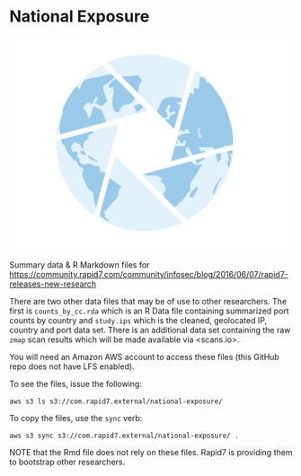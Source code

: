 # National Exposure

![](national-exposure.svg)

Summary data & R Markdown files for <https://community.rapid7.com/community/infosec/blog/2016/06/07/rapid7-releases-new-research>

There are two other data files that may be of use to other researchers. The first is `counts_by_cc.rda` which is an R Data file containing summarized port counts by country and `study.ips` which is the cleaned, geolocated IP, country and port data set. There is an additional data set containing the raw `zmap` scan results which will be made available via <scans.io>.

You will need an Amazon AWS account to access these files (this GitHub repo does not have LFS enabled).

To see the files, issue the following:

    aws s3 ls s3://com.rapid7.external/national-exposure/

To copy the files, use the `sync` verb:

    aws s3 sync s3://com.rapid7.external/national-exposure/ .
   
NOTE that the Rmd file does not rely on these files. Rapid7 is providing them to bootstrap other researchers.
